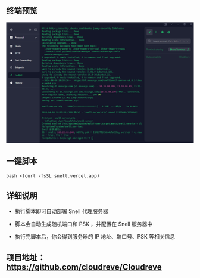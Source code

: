 ## 终端预览

![preview](预览.png)


## 一键脚本

```
bash <(curl -fsSL snell.vercel.app)
```

## 详细说明

- 执行脚本即可自动部署 Snell 代理服务器

- 脚本会自动生成随机端口和 PSK ，并配置在 Snell 服务器中

- 执行完脚本后，你会得到服务器的 IP 地址、端口号、PSK 等相关信息

## 项目地址：https://github.com/cloudreve/Cloudreve


